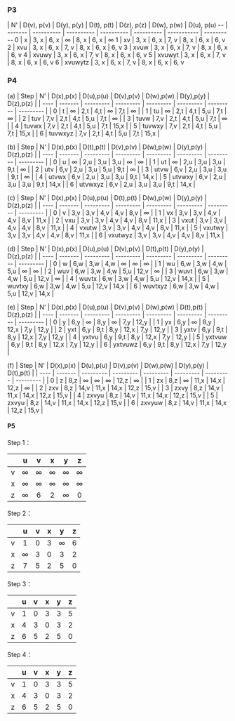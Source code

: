 ### P3

   | N'      | D(v), p(v) | D(y), p(y) | D(t), p(t) | D(z), p(z) | D(w),  p(w) | D(u), p(u)
-- | ------- | ---------- | ---------- | ---------- | ---------- | ----------- | ----------
0  | x       | 3, x       | 6, x       | ∞          | 8, x       | 6, x        | ∞
1  | xv      | 3, x       | 6, x       | 7, v       | 8, x       | 6, x        | 6, v
2  | xvu     | 3, x       | 6, x       | 7, v       | 8, x       | 6, x        | 6, v
3  | xvuw    | 3, x       | 6, x       | 7, v       | 8, x       | 6, x        | 6, v
4  | xvuwy   | 3, x       | 6, x       | 7, v       | 8, x       | 6, x        | 6, v
5  | xvuwyt  | 3, x       | 6, x       | 7, v       | 8, x       | 6, x        | 6, v
6  | xvuwytz | 3, x       | 6, x       | 7, v       | 8, x       | 6, x        | 6, v

### P4

(a)
| Step | N'      | D(x),p(x) | D(u),p(u) | D(v),p(v) | D(w),p(w) | D(y),p(y) | D(z),p(z) |
| ---- | ------- | --------- | --------- | --------- | --------- | --------- | --------- |
| 0    | t       | ∞         | 2,t       | 4,t       | ∞         | 7,t       | ∞         |
| 1    | tu      | ∞         | 2,t       | 4,t       | 5,u       | 7,t       | ∞         |
| 2    | tuv     | 7,v       | 2,t       | 4,t       | 5,u       | 7,t       | ∞         |
| 3    | tuvw    | 7,v       | 2,t       | 4,t       | 5,u       | 7,t       | ∞         |
| 4    | tuvwx   | 7,v       | 2,t       | 4,t       | 5,u       | 7,t       | 15,x      |
| 5    | tuvwxy  | 7,v       | 2,t       | 4,t       | 5,u       | 7,t       | 15,x      |
| 6    | tuvwxyz | 7,v       | 2,t       | 4,t       | 5,u       | 7,t       | 15,x      |

(b)
| Step | N'      | D(x),p(x) | D(t),p(t) | D(v),p(v) | D(w),p(w) | D(y),p(y) | D(z),p(z) |
| ---- | ------- | --------- | --------- | --------- | --------- | --------- | --------- |
| 0    | u       | ∞         | 2,u       | 3,u       | 3,u       |  ∞        | ∞         |
| 1    | ut      | ∞         | 2,u       | 3,u       | 3,u       | 9,t       | ∞         |
| 2    | utv     | 6,v       | 2,u       | 3,u       | 5,u       | 9,t       | ∞         |
| 3    | utvw    | 6,v       | 2,u       | 3,u       | 3,u       | 9,t       | ∞         |
| 4    | utvwx   | 6,v       | 2,u       | 3,u       | 3,u       | 9,t       | 14,x      |
| 5    | utvwxy  | 6,v       | 2,u       | 3,u       | 3,u       | 9,t       | 14,x      |
| 6    | utvwxyz | 6,v       | 2,u       | 3,u       | 3,u       | 9,t       | 14,x      |

(c)
| Step | N'      | D(x),p(x) | D(u),p(u) | D(t),p(t) | D(w),p(w) | D(y),p(y) | D(z),p(z) |
| ---- | ------- | --------- | --------- | --------- | --------- | --------- | --------- |
| 0    | v       | 3,v       | 3,v       | 4,v       | 4,v       | 8,v       | ∞         |
| 1    | vx      | 3,v       | 3,v       | 4,v       | 4,v       | 8,v       | 11,x      |
| 2    | vxu     | 3,v       | 3,v       | 4,v       | 4,v       | 8,v       | 11,x      |
| 3    | vxut    | 3,v       | 3,v       | 4,v       | 4,v       | 8,v       | 11,x      |
| 4    | vxutw   | 3,v       | 3,v       | 4,v       | 4,v       | 8,v       | 11,x      |
| 5    | vxutwy  | 3,v       | 3,v       | 4,v       | 4,v       | 8,v       | 11,x      |
| 6    | vxutwyz | 3,v       | 3,v       | 4,v       | 4,v       | 8,v       | 11,x      |

(d)
| Step | N'      | D(x),p(x) | D(u),p(u) | D(v),p(v) | D(t),p(t) | D(y),p(y) | D(z),p(z) |
| ---- | ------- | --------- | --------- | --------- | --------- | --------- | --------- |
| 0    | w       | 6,w       | 3,w       | 4,w       | ∞         | ∞         | ∞         |
| 1    | wu      | 6,w       | 3,w       | 4,w       | 5,u       | ∞         | ∞         |
| 2    | wuv     | 6,w       | 3,w       | 4,w       | 5,u       | 12,v      | ∞         |
| 3    | wuvt    | 6,w       | 3,w       | 4,w       | 5,u       | 12,v      | ∞         |
| 4    | wuvtx   | 6,w       | 3,w       | 4,w       | 5,u       | 12,v      | 14,x      |
| 5    | wuvtxy  | 6,w       | 3,w       | 4,w       | 5,u       | 12,v      | 14,x      |
| 6    | wuvtxyz | 6,w       | 3,w       | 4,w       | 5,u       | 12,v      | 14,x      |

(e)
| Step | N'      | D(x),p(x) | D(u),p(u) | D(v),p(v) | D(w),p(w) | D(t),p(t) | D(z),p(z) |
| ---- | ------- | --------- | --------- | --------- | --------- | --------- | --------- |
| 0    | y       | 6,y       | ∞         | 8,y       | ∞         | 7,y       | 12,y      |
| 1    | yx      | 6,y       | ∞         | 8,y       | 12,x      | 7,y       | 12,y      |
| 2    | yxt     | 6,y       | 9,t       | 8,y       | 12,x      | 7,y       | 12,y      |
| 3    | yxtv    | 6,y       | 9,t       | 8,y       | 12,x      | 7,y       | 12,y      |
| 4    | yxtvu   | 6,y       | 9,t       | 8,y       | 12,x      | 7,y       | 12,y      |
| 5    | yxtvuw  | 6,y       | 9,t       | 8,y       | 12,x      | 7,y       | 12,y      |
| 6    | yxtvuwz | 6,y       | 9,t       | 8,y       | 12,x      | 7,y       | 12,y      |


(f)
| Step | N'      | D(x),p(x) | D(u),p(u) | D(v),p(v) | D(w),p(w) | D(y),p(y) | D(t),p(t) |
| ---- | ------- | --------- | --------- | --------- | --------- | --------- | --------- |
| 0    | z       | 8,z       | ∞         | ∞         | ∞         | 12,z      | ∞         |
| 1    | zx      | 8,z       | ∞         | 11,x      | 14,x      | 12,z      | ∞         |
| 2    | zxv     | 8,z       | 14,v      | 11,x      | 14,x      | 12,z      | 15,v      |
| 3    | zxvy    | 8,z       | 14,v      | 11,x      | 14,x      | 12,z      | 15,v      |
| 4    | zxvyu   | 8,z       | 14,v      | 11,x      | 14,x      | 12,z      | 15,v      |
| 5    | zxvyu   | 8,z       | 14,v      | 11,x      | 14,x      | 12,z      | 15,v      |
| 6    | zxvyuw  | 8,z       | 14,v      | 11,x      | 14,x      | 12,z      | 15,v      |

#### P5

Step 1：
 
|             |  u   |  v   |  x   |  y   |  z   |
| :---------: | :--: | :--: | :--: | :--: | :--: |
|      v      |  ∞   |  ∞   |  ∞   |  ∞   |  ∞   |
|      x      |  ∞   |  ∞   |  ∞   |  ∞   |  ∞   |
|      z      |  ∞   |  6   |  2   |  ∞   |  0   |

Step 2：

|             |  u   |  v   |  x   |  y   |  z   |
| :---------: | :--: | :--: | :--: | :--: | :--: |
|      v      |  1   |  0   |  3   |  ∞   |  6   |
|      x      |  ∞   |  3   |  0   |  3   |  2   |
|      z      |  7   |  5   |  2   |  5   |  0   |

Step 3：

|             |  u   |  v   |  x   |  y   |  z   |
| :---------: | :--: | :--: | :--: | :--: | :--: |
|      v      |  1   |  0   |  3   |  3   |  5   |
|      x      |  4   |  3   |  0   |  3   |  2   |
|      z      |  6   |  5   |  2   |  5   |  0   |

Step 4：

|             |  u   |  v   |  x   |  y   |  z   |
| :---------: | :--: | :--: | :--: | :--: | :--: |
|      v      |  1   |  0   |  3   |  3   |  5   |
|      x      |  4   |  3   |  0   |  3   |  2   |
|      z      |  6   |  5   |  2   |  5   |  0   |

